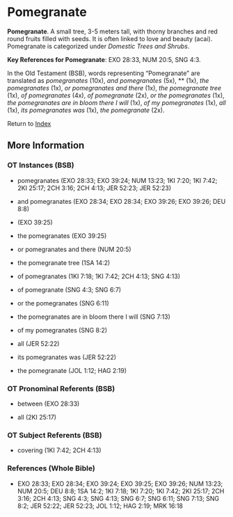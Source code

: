 # Pomegranate
**Pomegranate**. 
A small tree, 3-5 meters tall, with thorny branches and red round fruits filled with seeds. It is often linked to love and beauty (acai). 
Pomegranate is categorized under _Domestic Trees and Shrubs_. 


**Key References for Pomegranate**: 
EXO 28:33, NUM 20:5, SNG 4:3. 


In the Old Testament (BSB), words representing “Pomegranate” are translated as 
*pomegranates* (10x), *and pomegranates* (5x), ** (1x), *the pomegranates* (1x), *or pomegranates and there* (1x), *the pomegranate tree* (1x), *of pomegranates* (4x), *of pomegranate* (2x), *or the pomegranates* (1x), *the pomegranates are in bloom there I will* (1x), *of my pomegranates* (1x), *all* (1x), *its pomegranates was* (1x), *the pomegranate* (2x). 




Return to [Index](00-Index.md)

## More Information

### OT Instances (BSB)

* pomegranates (EXO 28:33; EXO 39:24; NUM 13:23; 1KI 7:20; 1KI 7:42; 2KI 25:17; 2CH 3:16; 2CH 4:13; JER 52:23; JER 52:23)

* and pomegranates (EXO 28:34; EXO 28:34; EXO 39:26; EXO 39:26; DEU 8:8)

*  (EXO 39:25)

* the pomegranates (EXO 39:25)

* or pomegranates and there (NUM 20:5)

* the pomegranate tree (1SA 14:2)

* of pomegranates (1KI 7:18; 1KI 7:42; 2CH 4:13; SNG 4:13)

* of pomegranate (SNG 4:3; SNG 6:7)

* or the pomegranates (SNG 6:11)

* the pomegranates are in bloom there I will (SNG 7:13)

* of my pomegranates (SNG 8:2)

* all (JER 52:22)

* its pomegranates was (JER 52:22)

* the pomegranate (JOL 1:12; HAG 2:19)



### OT Pronominal Referents (BSB)

* between (EXO 28:33)

* all (2KI 25:17)



### OT Subject Referents (BSB)

* covering (1KI 7:42; 2CH 4:13)



### References (Whole Bible)

* EXO 28:33; EXO 28:34; EXO 39:24; EXO 39:25; EXO 39:26; NUM 13:23; NUM 20:5; DEU 8:8; 1SA 14:2; 1KI 7:18; 1KI 7:20; 1KI 7:42; 2KI 25:17; 2CH 3:16; 2CH 4:13; SNG 4:3; SNG 4:13; SNG 6:7; SNG 6:11; SNG 7:13; SNG 8:2; JER 52:22; JER 52:23; JOL 1:12; HAG 2:19; MRK 16:18



